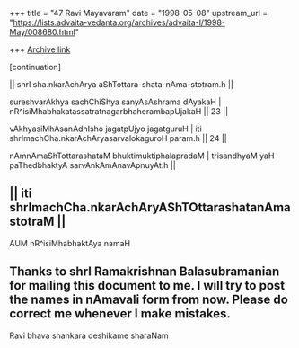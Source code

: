 +++
title = "47 Ravi Mayavaram"
date = "1998-05-08"
upstream_url = "https://lists.advaita-vedanta.org/archives/advaita-l/1998-May/008680.html"

+++
[Archive link](https://lists.advaita-vedanta.org/archives/advaita-l/1998-May/008680.html)

[continuation]

|| shrI sha.nkarAchArya aShTottara-shata-nAma-stotram.h ||

sureshvarAkhya sachChiShya sanyAsAshrama dAyakaH |
nR^isiMhabhakatassatratnagarbhaherambapUjakaH || 23 ||

vAkhyasiMhAsanAdhIsho jagatpUjyo jagatguruH |
iti shrImachCha.nkarAchAryasarvalokaguroH param.h || 24 ||

nAmnAmaShTottarashataM bhuktimuktiphalapradaM |
trisandhyaM yaH paThedbhaktyA sarvAnkAmAnavApnuyAt.h ||

|| iti shrImachCha.nkarAchAryAShTOttarashatanAmastotraM ||
--

AUM nR^isiMhabhaktAya namaH

Thanks to shrI Ramakrishnan Balasubramanian for mailing this document
to me. I will try to post the names in nAmavali form from now. Please
do correct me whenever I make mistakes.
--
Ravi
bhava shankara deshikame sharaNam

